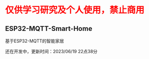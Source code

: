 # <font color="red">**仅供学习研究及个人使用，禁止商用**</font>

## ESP32-MQTT-Smart-Home

基于ESP32-MQTT的智能家居

还在开发中，更新时间：2023/06/19 22点38分
